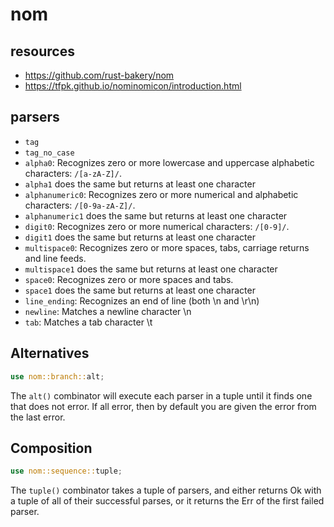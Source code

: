 # nom

## resources

- <https://github.com/rust-bakery/nom>
- <https://tfpk.github.io/nominomicon/introduction.html>

## parsers

- `tag`
- `tag_no_case`
- `alpha0`: Recognizes zero or more lowercase and uppercase alphabetic characters: `/[a-zA-Z]/`.
- `alpha1` does the same but returns at least one character
- `alphanumeric0`: Recognizes zero or more numerical and alphabetic characters: `/[0-9a-zA-Z]/`.
- `alphanumeric1` does the same but returns at least one character
- `digit0`: Recognizes zero or more numerical characters: `/[0-9]/`.
- `digit1` does the same but returns at least one character
- `multispace0`: Recognizes zero or more spaces, tabs, carriage returns and line feeds.
- `multispace1` does the same but returns at least one character
- `space0`: Recognizes zero or more spaces and tabs.
- `space1` does the same but returns at least one character
- `line_ending`: Recognizes an end of line (both \n and \r\n)
- `newline`: Matches a newline character \n
- `tab`: Matches a tab character \t

## Alternatives

```rust
use nom::branch::alt;
```

The `alt()` combinator will execute each parser in a tuple until it finds one
that does not error. If all error, then by default you are given the error
from the last error.

## Composition

```rust
use nom::sequence::tuple;
```

The `tuple()` combinator takes a tuple of parsers, and either returns Ok
with a tuple of all of their successful parses, or it returns the Err of
the first failed parser.

